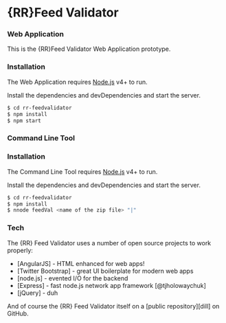 # {RR}Feed Validator

### Web Application
This is the {RR}Feed Validator Web Application prototype. 

### Installation

The Web Application requires [Node.js](https://nodejs.org/) v4+ to run.

Install the dependencies and devDependencies and start the server.

```sh
$ cd rr-feedvalidator
$ npm install 
$ npm start
```

### Command Line Tool

### Installation

The Command Line Tool requires [Node.js](https://nodejs.org/) v4+ to run.

Install the dependencies and devDependencies and start the server.

```sh
$ cd rr-feedvalidator
$ npm install 
$ nnode feedVal <name of the zip file> "|"
```

### Tech

The {RR} Feed Validator uses a number of open source projects to work properly:

* [AngularJS] - HTML enhanced for web apps!
* [Twitter Bootstrap] - great UI boilerplate for modern web apps
* [node.js] - evented I/O for the backend
* [Express] - fast node.js network app framework [@tjholowaychuk]
* [jQuery] - duh

And of course the {RR} Feed Validator itself on a [public repository][dill]
 on GitHub.
